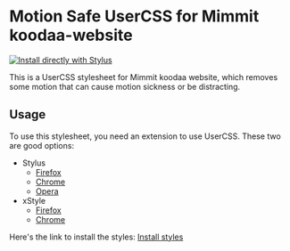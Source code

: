 # Motion Safe UserCSS for Mimmit koodaa-website

[![Install directly with Stylus](https://img.shields.io/badge/Install%20directly%20with-Stylus-285959.svg)](https://raw.githubusercontent.com/eevajonnapanula/mimmit-koodaa-motion-safe-css/master/mk-motion-safe.user.css)


This is a UserCSS stylesheet for Mimmit koodaa website, which removes some motion that can cause motion sickness or be distracting.

## Usage

To use this stylesheet, you need an extension to use UserCSS. These two are good options:

- Stylus 
  - [Firefox](https://addons.mozilla.org/en-US/firefox/addon/styl-us/)
  - [Chrome](https://chrome.google.com/webstore/detail/stylus/clngdbkpkpeebahjckkjfobafhncgmne) 
  - [Opera](https://addons.opera.com/en-gb/extensions/details/stylus/)
- xStyle
  - [Firefox](https://addons.mozilla.org/firefox/addon/xstyle/) 
  - [Chrome](https://chrome.google.com/webstore/detail/xstyle/hncgkmhphmncjohllpoleelnibpmccpj)

Here's the link to install the styles: [Install styles](https://raw.githubusercontent.com/eevajonnapanula/mimmit-koodaa-motion-safe-css/master/mk-motion-safe.user.css)
